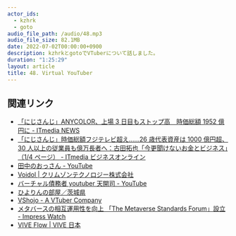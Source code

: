 ```yaml
---
actor_ids:
  - kzhrk
  - goto
audio_file_path: /audio/48.mp3
audio_file_size: 82.1MB
date: 2022-07-02T00:00:00+0900
description: kzhrkとgotoでVTuberについて話しました。
duration: "1:25:29"
layout: article
title: 48. Virtual YouTuber
---
```


<!-- prettier-ignore-start -->

## 関連リンク

- [「にじさんじ」ANYCOLOR、上場 3 日目もストップ高　時価総額 1952 億円に - ITmedia NEWS](https://www.itmedia.co.jp/news/articles/2206/10/news161.html)
- [「にじさんじ」時価総額フジテレビ超え……26 歳代表資産は 1000 億円超、30 人以上の従業員も億万長者へ：古田拓也「今更聞けないお金とビジネス」（1/4 ページ） - ITmedia ビジネスオンライン](https://www.itmedia.co.jp/business/articles/2206/17/news051.html)
- [田中のおっさん - YouTube](https://www.youtube.com/c/%E7%94%B0%E4%B8%AD%E3%81%AE%E3%81%8A%E3%81%A3%E3%81%95%E3%82%93)
- [Voidol \| クリムゾンテクノロジー株式会社](https://crimsontech.jp/apps/voidol/)
- [バーチャル債務者 youtuber 天開司 - YouTube](https://www.youtube.com/channel/UCZYyhgoV314CM14zBD6vd4A)
- [ひよりんの部屋／茨城県](https://www.pref.ibaraki.jp/bugai/koho/koho/pr/characters/hiyorin/ibarahiyori.html)
- [VShojo - A VTuber Company](https://www.vshojo.com/)
- [メタバースの相互運用性を向上 「The Metaverse Standards Forum」設立 - Impress Watch](https://www.watch.impress.co.jp/docs/news/1419164.html)
- [VIVE Flow \| VIVE 日本](https://www.vive.com/jp/product/vive-flow/overview/)
<!-- prettier-ignore-end -->
